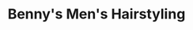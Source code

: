 ---
title: "Benny's Men's Hairstyling"
url: /havertown/bennys-mens-hairstyling/
shop: hairdresser
---